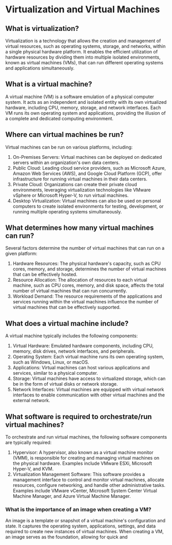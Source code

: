 # Virtualization and Virtual Machines

## What is virtualization?

Virtualization is a technology that allows the creation and management of virtual resources, such as operating systems, storage, and networks, within a single physical hardware platform. It enables the efficient utilization of hardware resources by dividing them into multiple isolated environments, known as virtual machines (VMs), that can run different operating systems and applications simultaneously.

## What is a virtual machine?

A virtual machine (VM) is a software emulation of a physical computer system. It acts as an independent and isolated entity with its own virtualized hardware, including CPU, memory, storage, and network interfaces. Each VM runs its own operating system and applications, providing the illusion of a complete and dedicated computing environment.

## Where can virtual machines be run?

Virtual machines can be run on various platforms, including:

1. On-Premises Servers: Virtual machines can be deployed on dedicated servers within an organization's own data centers.
2. Public Cloud: Leading cloud service providers, such as Microsoft Azure, Amazon Web Services (AWS), and Google Cloud Platform (GCP), offer infrastructure for running virtual machines in their data centers.
3. Private Cloud: Organizations can create their private cloud environments, leveraging virtualization technologies like VMware vSphere or Microsoft Hyper-V, to run virtual machines.
4. Desktop Virtualization: Virtual machines can also be used on personal computers to create isolated environments for testing, development, or running multiple operating systems simultaneously.

## What determines how many virtual machines can run?

Several factors determine the number of virtual machines that can run on a given platform:

1. Hardware Resources: The physical hardware's capacity, such as CPU cores, memory, and storage, determines the number of virtual machines that can be effectively hosted.
2. Resource Allocation: The allocation of resources to each virtual machine, such as CPU cores, memory, and disk space, affects the total number of virtual machines that can run concurrently.
3. Workload Demand: The resource requirements of the applications and services running within the virtual machines influence the number of virtual machines that can be effectively supported.

## What does a virtual machine include?

A virtual machine typically includes the following components:

1. Virtual Hardware: Emulated hardware components, including CPU, memory, disk drives, network interfaces, and peripherals.
2. Operating System: Each virtual machine runs its own operating system, such as Windows, Linux, or macOS.
3. Applications: Virtual machines can host various applications and services, similar to a physical computer.
4. Storage: Virtual machines have access to virtualized storage, which can be in the form of virtual disks or network storage.
5. Network Interfaces: Virtual machines are equipped with virtual network interfaces to enable communication with other virtual machines and the external network.

## What software is required to orchestrate/run virtual machines?

To orchestrate and run virtual machines, the following software components are typically required:

1. Hypervisor: A hypervisor, also known as a virtual machine monitor (VMM), is responsible for creating and managing virtual machines on the physical hardware. Examples include VMware ESXi, Microsoft Hyper-V, and KVM.
2. Virtualization Management Software: This software provides a management interface to control and monitor virtual machines, allocate resources, configure networking, and handle other administrative tasks. Examples include VMware vCenter, Microsoft System Center Virtual Machine Manager, and Azure Virtual Machine Manager.

### What is the importance of an image when creating a VM?

An image is a template or snapshot of a virtual machine's configuration and state. It captures the operating system, applications, settings, and data required to create new instances of virtual machines. When creating a VM, an image serves as the foundation, allowing for quick and
